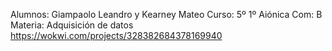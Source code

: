 Alumnos: Giampaolo Leandro y Kearney Mateo
Curso: 5º 1º Aiónica Com: B
Materia: Adquisición de datos
https://wokwi.com/projects/328382684378169940
